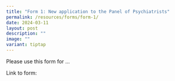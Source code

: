```yaml
---
title: "Form 1: New application to the Panel of Psychiatrists"
permalink: /resources/forms/form-1/
date: 2024-03-11
layout: post
description: ""
image: ""
variant: tiptap
---
```

<p>Please use this form for ...</p>
<p></p>
<p>Link to form:</p>